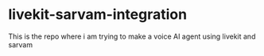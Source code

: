 # livekit-sarvam-integration
This is the repo where i am trying to make a voice AI agent using livekit and sarvam
